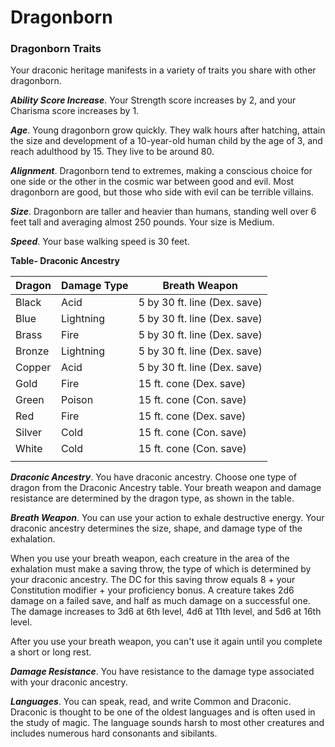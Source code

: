 # Dragonborn

### Dragonborn Traits

Your draconic heritage manifests in a variety of traits you share with other dragonborn.

***Ability Score Increase***. Your Strength score increases by 2, and your Charisma score increases by 1.

***Age***. Young dragonborn grow quickly. They walk hours after hatching, attain the size and development of a 10-year-old human child by the age of 3, and reach adulthood by 15. They live to be around 80.

***Alignment***. Dragonborn tend to extremes, making a conscious choice for one side or the other in the cosmic war between good and evil. Most dragonborn are good, but those who side with evil can be terrible villains.

***Size***. Dragonborn are taller and heavier than humans, standing well over 6 feet tall and averaging almost 250 pounds. Your size is Medium.

***Speed***. Your base walking speed is 30 feet.

**Table- Draconic Ancestry**

| Dragon | Damage Type | Breath Weapon                |
|--------|-------------|------------------------------|
| Black  | Acid        | 5 by 30 ft. line (Dex. save) |
| Blue   | Lightning   | 5 by 30 ft. line (Dex. save) |
| Brass  | Fire        | 5 by 30 ft. line (Dex. save) |
| Bronze | Lightning   | 5 by 30 ft. line (Dex. save) |
| Copper | Acid        | 5 by 30 ft. line (Dex. save) |
| Gold   | Fire        | 15 ft. cone (Dex. save)      |
| Green  | Poison      | 15 ft. cone (Con. save)      |
| Red    | Fire        | 15 ft. cone (Dex. save)      |
| Silver | Cold        | 15 ft. cone (Con. save)      |
| White  | Cold        | 15 ft. cone (Con. save)      |
|        |             |                              |

***Draconic Ancestry***. You have draconic ancestry. Choose one type of dragon from the Draconic Ancestry table. Your breath weapon and damage resistance are determined by the dragon type, as shown in the table.

***Breath Weapon***. You can use your action to exhale destructive energy. Your draconic ancestry determines the size, shape, and damage type of the exhalation.

When you use your breath weapon, each creature in the area of the exhalation must make a saving throw, the type of which is determined by your draconic ancestry. The DC for this saving throw equals 8 + your Constitution modifier + your proficiency bonus. A creature takes 2d6 damage on a failed save, and half as much damage on a successful one. The damage increases to 3d6 at 6th level, 4d6 at 11th level, and 5d6 at 16th level.

After you use your breath weapon, you can't use it again until you complete a short or long rest.

***Damage Resistance***. You have resistance to the damage type associated with your draconic ancestry.

***Languages***. You can speak, read, and write Common and Draconic. Draconic is thought to be one of the oldest languages and is often used in the study of magic. The language sounds harsh to most other creatures and includes numerous hard consonants and sibilants.